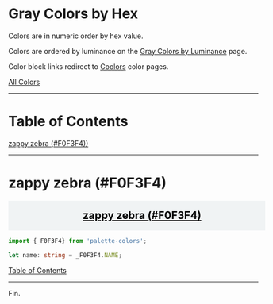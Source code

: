 <style>
  div.color-block {
    text-align: center;
  }

  .color-block {
    width: 100%;
    margin: 0;
    padding: 0.5em;
  }

  .black-pass {
    color: black;
  }

  .white-pass {
    color: white;
  }
</style>

# Gray Colors by Hex

Colors are in numeric order by hex value.

Colors are ordered by luminance on the [Gray Colors by Luminance](./gray-colors-by-luminance.md) page.

Color block links redirect to
<a href="https://coolors.co/" target="_blank" rel="noopener noreferrer">Coolors</a> color pages.

[All Colors](../all-colors.md)

----

# Table of Contents

[zappy zebra (#F0F3F4))](#zappy-zebra-f0f3f4)

----

# zappy zebra (#F0F3F4)

<div class="color-block" style="background: #F0F3F4;">
  <a href="https://coolors.co/f0f3f4" target="_blank" rel="noopener noreferrer">
    <h2 class="color-block black-pass">zappy zebra (#F0F3F4)</h2>
  </a>
</div>

````typescript
import {_F0F3F4} from 'palette-colors';

let name: string = _F0F3F4.NAME;
````

[Table of Contents](#table-of-contents)

----

Fin.
